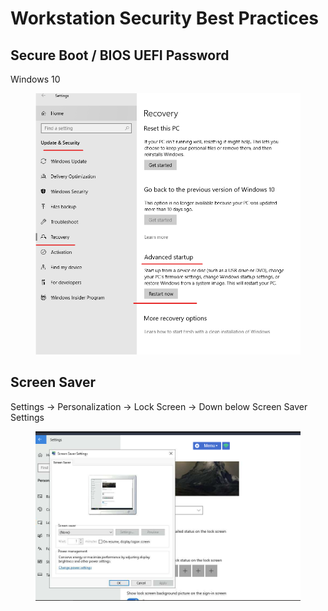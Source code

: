 # Workstation Security Best Practices



## Secure Boot / BIOS UEFI Password

Windows 10

<figure><img src="../../.gitbook/assets/image (6).png" alt=""><figcaption></figcaption></figure>

## Screen Saver

Settings -> Personalization -> Lock Screen -> Down below Screen Saver Settings&#x20;

<figure><img src="../../.gitbook/assets/image (7).png" alt=""><figcaption></figcaption></figure>

